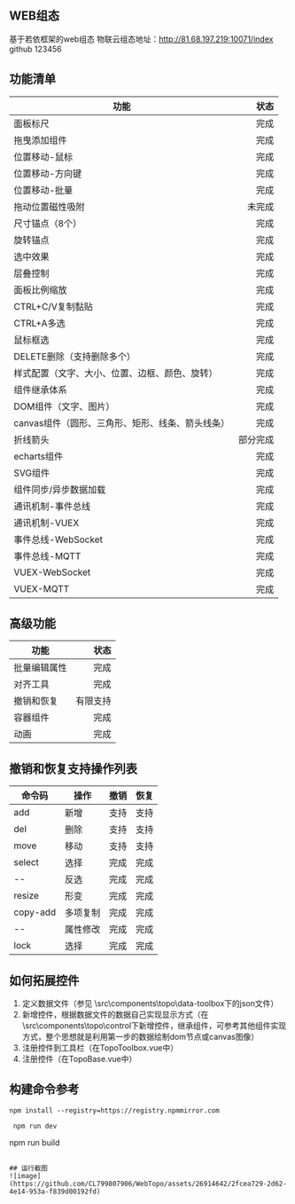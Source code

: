 ## WEB组态
基于若依框架的web组态 
物联云组态地址：http://81.68.197.219:10071/index   github 123456
## 功能清单
| 功能 | 状态 | 
| -  | -: | 
| 面板标尺 | 完成 |
| 拖曳添加组件 | 完成 |
| 位置移动-鼠标 | 完成 |
| 位置移动-方向键 | 完成 |
| 位置移动-批量 | 完成 |
| 拖动位置磁性吸附 | 未完成 |
| 尺寸锚点（8个） | 完成 |
| 旋转锚点 | 完成 |
| 选中效果 | 完成 |
| 层叠控制 | 完成 |
| 面板比例缩放 | 完成 |
| CTRL+C/V复制黏贴 | 完成 |
| CTRL+A多选 | 完成 |
| 鼠标框选 | 完成 |
| DELETE删除（支持删除多个） | 完成 |
| 样式配置（文字、大小、位置、边框、颜色、旋转） | 完成 |
| 组件继承体系 | 完成 |
| DOM组件（文字、图片） | 完成 |
| canvas组件（圆形、三角形、矩形、线条、箭头线条） | 完成 |
| 折线箭头 | 部分完成 |
| echarts组件 | 完成 |
| SVG组件 | 完成 |
| 组件同步/异步数据加载 | 完成 |
| 通讯机制-事件总线 | 完成 |
| 通讯机制-VUEX | 完成 |
| 事件总线-WebSocket | 完成 |
| 事件总线-MQTT | 完成 |
| VUEX-WebSocket | 完成 |
| VUEX-MQTT | 完成 |


## 高级功能
| 功能 | 状态 | 
| -  | -: | 
| 批量编辑属性 | 完成 |
| 对齐工具 | 完成 |
| 撤销和恢复 | 有限支持 |
| 容器组件 | 完成 |
| 动画 | 完成 |

## 撤销和恢复支持操作列表
| 命令码 | 操作 | 撤销 | 恢复 | 
| -  | -  | -  | -: | 
| add | 新增 | 支持 | 支持|
| del | 删除 | 支持 | 支持|
| move | 移动 | 支持 | 支持|
| select | 选择 | 完成 | 完成|
| -- | 反选 | 完成 | 完成|
| resize | 形变 | 完成 | 完成|
| copy-add | 多项复制 | 完成 | 完成|
| -- | 属性修改 | 完成 | 完成|
| lock | 选择 | 完成 | 完成|

## 如何拓展控件
1. 定义数据文件（参见 \src\components\topo\data-toolbox下的json文件）
2. 新增控件，根据数据文件的数据自己实现显示方式（在\src\components\topo\control下新增控件，继承组件，可参考其他组件实现方式，整个思想就是利用第一步的数据绘制dom节点或canvas图像）
3. 注册控件到工具栏（在TopoToolbox.vue中）
4. 注册控件（在TopoBase.vue中）

## 构建命令参考

```
npm install --registry=https://registry.npmmirror.com
```

```
 npm run dev
```
 npm run build
```

## 运行截图
![image](https://github.com/CL799807906/WebTopo/assets/26914642/2fcea729-2d62-4e14-953a-f839d00192fd)


